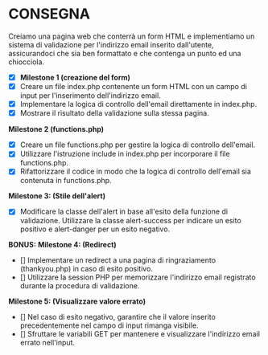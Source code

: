 # CONSEGNA
Creiamo una pagina web che conterrà un form HTML e implementiamo un sistema di validazione per l'indirizzo email inserito dall'utente, assicurandoci che sia ben formattato e che contenga un punto ed una chiocciola.

- [x] **Milestone 1 (creazione del form)**
- [x] Creare un file index.php contenente un form HTML con un campo di input per l'inserimento dell'indirizzo email.
- [x] Implementare la logica di controllo dell'email direttamente in index.php.
- [x] Mostrare il risultato della validazione sulla stessa pagina.

**Milestone 2 (functions.php)**
- [x] Creare un file functions.php per gestire la logica di controllo dell'email.
- [x] Utilizzare l'istruzione include in index.php per incorporare il file functions.php.
- [x] Rifattorizzare il codice in modo che la logica di controllo dell'email sia contenuta in functions.php.

**Milestone 3: (Stile dell'alert)**
- [x] Modificare la classe dell'alert in base all'esito della funzione di validazione.
Utilizzare la classe alert-success per indicare un esito positivo e alert-danger per un esito negativo.

**BONUS:**
**Milestone 4: (Redirect)**
- [] Implementare un redirect a una pagina di ringraziamento (thankyou.php) in caso di esito positivo.
- [] Utilizzare la session PHP per memorizzare l'indirizzo email registrato durante la procedura di validazione.

**Milestone 5: (Visualizzare valore errato)**
- [] Nel caso di esito negativo, garantire che il valore inserito precedentemente nel campo di input rimanga visibile.
- [] Sfruttare le variabili GET per mantenere e visualizzare l'indirizzo email errato nell'input.